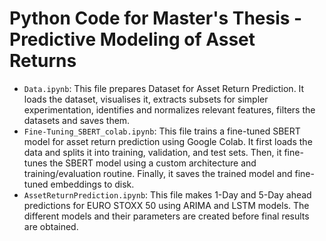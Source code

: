 # Python Code for Master's Thesis - Predictive Modeling of Asset Returns

- `Data.ipynb`: This file prepares Dataset for Asset Return Prediction. It loads the dataset, visualises it, extracts subsets for simpler experimentation, identifies and normalizes relevant features, filters the datasets and saves them.
- `Fine-Tuning_SBERT_colab.ipynb`: This file trains a fine-tuned SBERT model for asset return prediction using Google Colab. It first loads the data and splits it into training, validation, and test sets. Then, it fine-tunes the SBERT model using a custom architecture and training/evaluation routine. Finally, it saves the trained model and fine-tuned embeddings to disk.
- `AssetReturnPrediction.ipynb`: This file makes 1-Day and 5-Day ahead predictions for EURO STOXX 50 using ARIMA and LSTM models. The different models and their parameters are created before final results are obtained.





